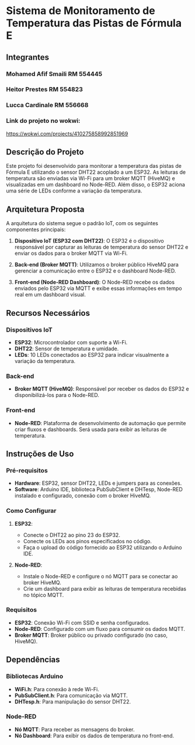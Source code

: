 # Sistema de Monitoramento de Temperatura das Pistas de Fórmula E

## Integrantes
### Mohamed Afif Smaili RM 554445
### Heitor Prestes RM 554823
### Lucca Cardinale RM 556668


### Link do projeto no wokwi:
https://wokwi.com/projects/410275858992851969


## Descrição do Projeto

Este projeto foi desenvolvido para monitorar a temperatura das pistas de Fórmula E utilizando o sensor DHT22 acoplado a um ESP32. As leituras de temperatura são enviadas via Wi-Fi para um broker MQTT (HiveMQ) e visualizadas em um dashboard no Node-RED. Além disso, o ESP32 aciona uma série de LEDs conforme a variação da temperatura.

## Arquitetura Proposta

A arquitetura do sistema segue o padrão IoT, com os seguintes componentes principais:

1. **Dispositivo IoT (ESP32 com DHT22)**: O ESP32 é o dispositivo responsável por capturar as leituras de temperatura do sensor DHT22 e enviar os dados para o broker MQTT via Wi-Fi.
   
2. **Back-end (Broker MQTT)**: Utilizamos o broker público HiveMQ para gerenciar a comunicação entre o ESP32 e o dashboard Node-RED.

3. **Front-end (Node-RED Dashboard)**: O Node-RED recebe os dados enviados pelo ESP32 via MQTT e exibe essas informações em tempo real em um dashboard visual.

## Recursos Necessários

### Dispositivos IoT
- **ESP32**: Microcontrolador com suporte a Wi-Fi.
- **DHT22**: Sensor de temperatura e umidade.
- **LEDs**: 10 LEDs conectados ao ESP32 para indicar visualmente a variação da temperatura.

### Back-end
- **Broker MQTT (HiveMQ)**: Responsável por receber os dados do ESP32 e disponibilizá-los para o Node-RED.

### Front-end
- **Node-RED**: Plataforma de desenvolvimento de automação que permite criar fluxos e dashboards. Será usada para exibir as leituras de temperatura.

## Instruções de Uso

### Pré-requisitos

- **Hardware**: ESP32, sensor DHT22, LEDs e jumpers para as conexões.
- **Software**: Arduino IDE, biblioteca PubSubClient e DHTesp, Node-RED instalado e configurado, conexão com o broker HiveMQ.

### Como Configurar

1. **ESP32**:
   - Conecte o DHT22 ao pino 23 do ESP32.
   - Conecte os LEDs aos pinos especificados no código.
   - Faça o upload do código fornecido ao ESP32 utilizando o Arduino IDE.

2. **Node-RED**:
   - Instale o Node-RED e configure o nó MQTT para se conectar ao broker HiveMQ.
   - Crie um dashboard para exibir as leituras de temperatura recebidas no tópico MQTT.

### Requisitos

- **ESP32**: Conexão Wi-Fi com SSID e senha configurados.
- **Node-RED**: Configurado com um fluxo para consumir os dados MQTT.
- **Broker MQTT**: Broker público ou privado configurado (no caso, HiveMQ).

## Dependências

### Bibliotecas Arduino
- **WiFi.h**: Para conexão à rede Wi-Fi.
- **PubSubClient.h**: Para comunicação via MQTT.
- **DHTesp.h**: Para manipulação do sensor DHT22.

### Node-RED
- **Nó MQTT**: Para receber as mensagens do broker.
- **Nó Dashboard**: Para exibir os dados de temperatura no front-end.

